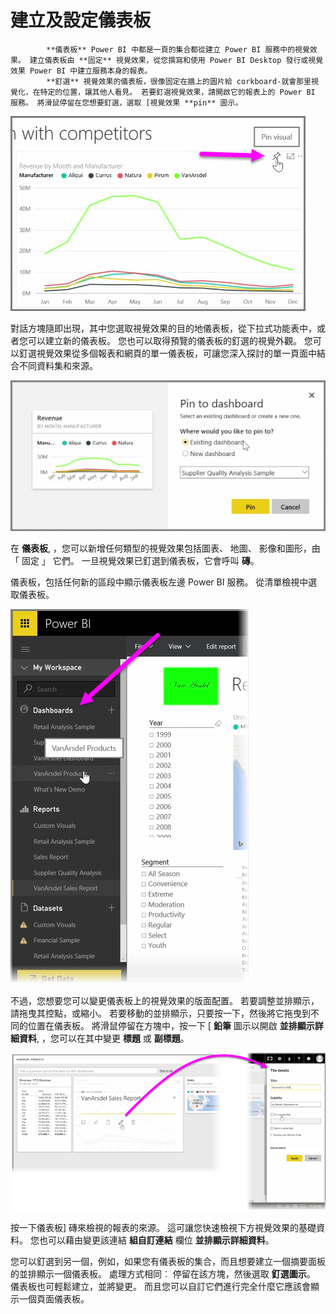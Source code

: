 <properties
   pageTitle="建立及設定儀表板"
   description="自訂 Power bi 儀表板"
   services="powerbi"
   documentationCenter=""
   authors="davidiseminger"
   manager="mblythe"
   backup=""
   editor=""
   tags=""
   qualityFocus="no"
   qualityDate=""
   featuredVideoId="lJKgWnvl6bQ"
   featuredVideoThumb=""
   courseDuration="6m"/>

<tags
   ms.service="powerbi"
   ms.devlang="NA"
   ms.topic="get-started-article"
   ms.tgt_pltfrm="NA"
   ms.workload="powerbi"
   ms.date="09/29/2016"
   ms.author="davidi"/>

# 建立及設定儀表板


            **儀表板** Power BI 中都是一頁的集合都從建立 Power BI 服務中的視覺效果。 建立儀表板由 **固定** 視覺效果，從您撰寫和使用 Power BI Desktop 發行或視覺效果 Power BI 中建立服務本身的報表。 
            **釘選** 視覺效果的儀表板，很像固定在牆上的圖片給 corkboard-就會那里視覺化，在特定的位置，讓其他人看見。 若要釘選視覺效果，請開啟它的報表上的 Power BI 服務。 將滑鼠停留在您想要釘選，選取 [視覺效果 **pin** 圖示。

![](media/powerbi-learning-4-2-create-configure-dashboards/4-2_1.png)

對話方塊隨即出現，其中您選取視覺效果的目的地儀表板，從下拉式功能表中，或者您可以建立新的儀表板。 您也可以取得預覽的儀表板的釘選的視覺外觀。 您可以釘選視覺效果從多個報表和網頁的單一儀表板，可讓您深入探討的單一頁面中結合不同資料集和來源。

![](media/powerbi-learning-4-2-create-configure-dashboards/4-2_2.png)

在 **儀表板**, ，您可以新增任何類型的視覺效果包括圖表、 地圖、 影像和圖形，由 「 固定 」 它們。 一旦視覺效果已釘選到儀表板，它會呼叫 **磚**。

儀表板，包括任何新的區段中顯示儀表板左邊 Power BI 服務。 從清單檢視中選取儀表板。

![](media/powerbi-learning-4-2-create-configure-dashboards/4-2_3.png)

不過，您想要您可以變更儀表板上的視覺效果的版面配置。 若要調整並排顯示，請拖曳其控點，或縮小。 若要移動的並排顯示，只要按一下，然後將它拖曳到不同的位置在儀表板。 將滑鼠停留在方塊中，按一下 [ **鉛筆** 圖示以開啟 **並排顯示詳細資料**, ，您可以在其中變更 **標題** 或 **副標題**。

![](media/powerbi-learning-4-2-create-configure-dashboards/4-2_4.png)

按一下儀表板] 磚來檢視的報表的來源。 這可讓您快速檢視下方視覺效果的基礎資料。 您也可以藉由變更該連結 **組自訂連結** 欄位 **並排顯示詳細資料**。

您可以釘選到另一個，例如，如果您有儀表板的集合，而且想要建立一個摘要面板的並排顯示一個儀表板。 處理方式相同︰ 停留在該方塊，然後選取 **釘選圖示**。 儀表板也可輕鬆建立，並將變更。 而且您可以自訂它們進行完全什麼它應該會顯示一個頁面儀表板。
